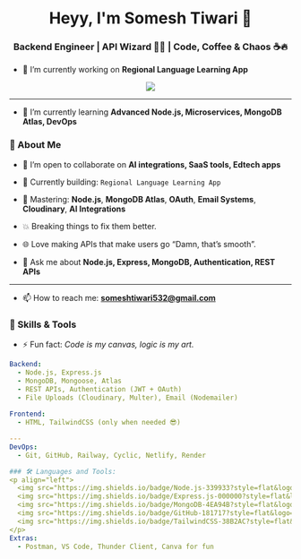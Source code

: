 <h1 align="center">Heyy, I'm Somesh Tiwari 🤘</h1>
<h3 align="center">Backend Engineer | API Wizard 🧙‍♂️ | Code, Coffee & Chaos ☕🔥</h3>

- 🔭 I’m currently working on **Regional Language Learning App**
<p align="center">
  <img src="https://readme-typing-svg.herokuapp.com?font=Fira+Code&weight=700&size=22&pause=1000&color=00FF00&center=true&width=500&lines=Crafting+Backends+since+Forever...;Turning+Ideas+into+APIs+🚀;Chasing+Bugs+Like+John+Wick+🔫" />
</p>

---

- 🌱 I’m currently learning **Advanced Node.js, Microservices, MongoDB Atlas, DevOps**
### 🚀 About Me

- 👯 I’m open to collaborate on **AI integrations, SaaS tools, Edtech apps**
- 🔧 Currently building: `Regional Language Learning App`  
- 🧠 Mastering: **Node.js**, **MongoDB Atlas**, **OAuth**, **Email Systems**, **Cloudinary**, **AI Integrations**
- 💥 Breaking things to fix them better.
- 🌐 Love making APIs that make users go “Damn, that’s smooth”.

- 💬 Ask me about **Node.js, Express, MongoDB, Authentication, REST APIs**
---

- 📫 How to reach me: **someshtiwari532@gmail.com**
### 🧠 Skills & Tools

- ⚡ Fun fact: *Code is my canvas, logic is my art.*
```yaml
Backend:
  - Node.js, Express.js
  - MongoDB, Mongoose, Atlas
  - REST APIs, Authentication (JWT + OAuth)
  - File Uploads (Cloudinary, Multer), Email (Nodemailer)
  
Frontend:
  - HTML, TailwindCSS (only when needed 😎)

---
DevOps:
  - Git, GitHub, Railway, Cyclic, Netlify, Render

### 🛠️ Languages and Tools:
<p align="left"> 
  <img src="https://img.shields.io/badge/Node.js-339933?style=flat&logo=nodedotjs&logoColor=white"/> 
  <img src="https://img.shields.io/badge/Express.js-000000?style=flat&logo=express&logoColor=white"/>
  <img src="https://img.shields.io/badge/MongoDB-4EA94B?style=flat&logo=mongodb&logoColor=white"/>
  <img src="https://img.shields.io/badge/GitHub-181717?style=flat&logo=github&logoColor=white"/>
  <img src="https://img.shields.io/badge/TailwindCSS-38B2AC?style=flat&logo=tailwind-css&logoColor=white"/>
</p>
Extras:
  - Postman, VS Code, Thunder Client, Canva for fun
